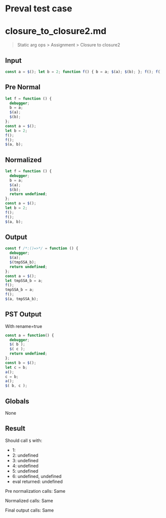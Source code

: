 # Preval test case

# closure_to_closure2.md

> Static arg ops > Assignment > Closure to closure2
>
>

## Input

`````js filename=intro
const a = $(); let b = 2; function f() { b = a; $(a); $(b); }; f(); f(); $(a, b);
`````

## Pre Normal


`````js filename=intro
let f = function () {
  debugger;
  b = a;
  $(a);
  $(b);
};
const a = $();
let b = 2;
f();
f();
$(a, b);
`````

## Normalized


`````js filename=intro
let f = function () {
  debugger;
  b = a;
  $(a);
  $(b);
  return undefined;
};
const a = $();
let b = 2;
f();
f();
$(a, b);
`````

## Output


`````js filename=intro
const f /*:()=>*/ = function () {
  debugger;
  $(a);
  $(tmpSSA_b);
  return undefined;
};
const a = $();
let tmpSSA_b = a;
f();
tmpSSA_b = a;
f();
$(a, tmpSSA_b);
`````

## PST Output

With rename=true

`````js filename=intro
const a = function() {
  debugger;
  $( b );
  $( c );
  return undefined;
};
const b = $();
let c = b;
a();
c = b;
a();
$( b, c );
`````

## Globals

None

## Result

Should call `$` with:
 - 1: 
 - 2: undefined
 - 3: undefined
 - 4: undefined
 - 5: undefined
 - 6: undefined, undefined
 - eval returned: undefined

Pre normalization calls: Same

Normalized calls: Same

Final output calls: Same
